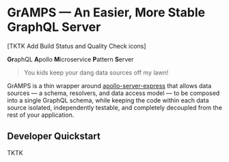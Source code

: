 # GrAMPS — An Easier, More Stable GraphQL Server

[TKTK Add Build Status and Quality Check icons]

**Gr**aphQL **A**pollo **M**icroservice **P**attern **S**erver

> You kids keep your dang data sources off my lawn!

GrAMPS is a thin wrapper around [apollo-server-express](https://github.com/apollographql/apollo-server/tree/master/packages/apollo-server-express) that allows data sources — a schema, resolvers, and data access model — to be composed into a single GraphQL schema, while keeping the code within each data source isolated, independently testable, and completely decoupled from the rest of your application.

## Developer Quickstart

TKTK
